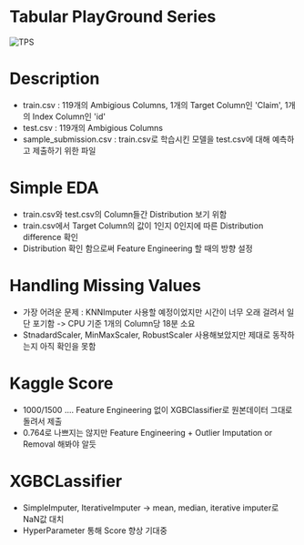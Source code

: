# Tabular PlayGround Series 
![TPS](https://user-images.githubusercontent.com/69240893/133883210-e851c757-e7bf-43b4-8dbe-e404237945f6.PNG)

# Description
- train.csv : 119개의 Ambigious Columns, 1개의 Target Column인 'Claim', 1개의 Index Column인 'id'
- test.csv : 119개의 Ambigious Columns
- sample_submission.csv : train.csv로 학습시킨 모델을 test.csv에 대해 예측하고 제출하기 위한 파일

# Simple EDA
- train.csv와 test.csv의 Column들간 Distribution 보기 위함
- train.csv에서 Target Column의 값이 1인지 0인지에 따른 Distribution difference 확인
- Distribution 확인 함으로써 Feature Engineering 할 때의 방향 설정

# Handling Missing Values
- 가장 어려운 문제 : KNNImputer 사용할 예정이었지만 시간이 너무 오래 걸려서 일단 포기함
-> CPU 기준 1개의 Column당 18분 소요
- StnadardScaler, MinMaxScaler, RobustScaler 사용해보았지만 제대로 동작하는지 아직 확인을 못함

# Kaggle Score
- 1000/1500 .... Feature Engineering 없이 XGBClassifier로 원본데이터 그대로 돌려서 제출            
- 0.764로 나쁘지는 않지만 Feature Engineering + Outlier Imputation or Removal 해봐야 알듯

# XGBCLassifier
- SimpleImputer, IterativeImputer -> mean, median, iterative imputer로 NaN값 대치
- HyperParameter 통해 Score 향상 기대중
